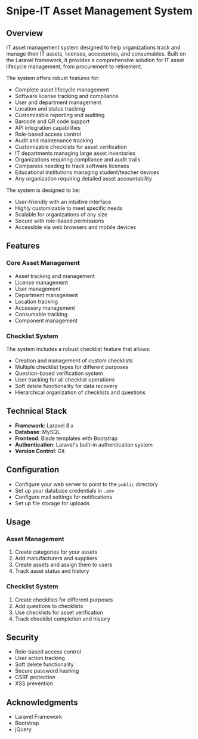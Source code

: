 # Snipe-IT Asset Management System

## Overview
 IT asset management system designed to help organizations track and manage their IT assets, licenses, accessories, and consumables. Built on the Laravel framework, it provides a comprehensive solution for IT asset lifecycle management, from procurement to retirement.

The system offers robust features for:
- Complete asset lifecycle management
- Software license tracking and compliance
- User and department management
- Location and status tracking
- Customizable reporting and auditing
- Barcode and QR code support
- API integration capabilities
- Role-based access control
- Audit and maintenance tracking
- Customizable checklists for asset verification
- IT departments managing large asset inventories
- Organizations requiring compliance and audit trails
- Companies needing to track software licenses
- Educational institutions managing student/teacher devices
- Any organization requiring detailed asset accountability

The system is designed to be:
- User-friendly with an intuitive interface
- Highly customizable to meet specific needs
- Scalable for organizations of any size
- Secure with role-based permissions
- Accessible via web browsers and mobile devices
## Features

### Core Asset Management
- Asset tracking and management
- License management
- User management
- Department management
- Location tracking
- Accessory management
- Consumable tracking
- Component management

### Checklist System
The system includes a robust checklist feature that allows:
- Creation and management of custom checklists
- Multiple checklist types for different purposes
- Question-based verification system
- User tracking for all checklist operations
- Soft delete functionality for data recovery
- Hierarchical organization of checklists and questions

## Technical Stack
- **Framework**: Laravel 8.x
- **Database**: MySQL
- **Frontend**: Blade templates with Bootstrap
- **Authentication**: Laravel's built-in authentication system
- **Version Control**: Git

## Configuration
- Configure your web server to point to the `public` directory
- Set up your database credentials in `.env`
- Configure mail settings for notifications
- Set up file storage for uploads

## Usage

### Asset Management
1. Create categories for your assets
2. Add manufacturers and suppliers
3. Create assets and assign them to users
4. Track asset status and history

### Checklist System
1. Create checklists for different purposes
2. Add questions to checklists
3. Use checklists for asset verification
4. Track checklist completion and history

## Security
- Role-based access control
- User action tracking
- Soft delete functionality
- Secure password hashing
- CSRF protection
- XSS prevention

## Acknowledgments
- Laravel Framework
- Bootstrap
- jQuery

